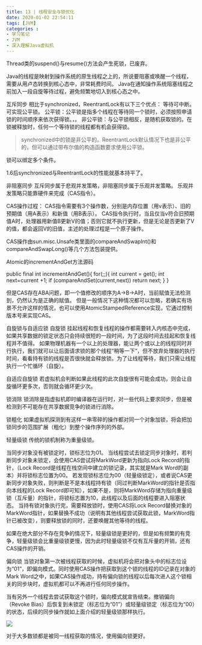 ```yaml
---
title: 13 | 线程安全与锁优化
date: 2020-01-02 22:54:11
tags: [JVM]
categories :
- 学习笔记
- JVM
- 深入理解Java虚拟机
---
```



Thread类的suspend()与resume()方法会产生死锁，已废弃。

Java的线程是映射到操作系统的原生线程之上的，所说要阻塞或唤醒一个线程，需要从用卢态转换到核心态中，非常耗费时间。
Java在通知操作系统阻塞线程之前加入一段自旋等待过程，避免频繁地切入到核心态之中。

互斥同步
相比于synchronized，ReentrantLock有以下三个优点：
等待可中断。
可实现公平锁。
  公平锁：公平锁是指多个线程在等待同一个锁时，必须按照申请锁的时间顺序来依次获得锁。，。
  非公平锁：与公平锁相反，是随机获取锁的。在锁被释放时，任何一个等待锁的线程都有机会获得锁。
  > synchronized中的锁是非公平的。ReentrantLock默认情况下也是非公平的，但可以通过带布尔值的构造函数要求使用公平锁。
  
锁可以绑定多个条件。
 
1.6后synchronized与ReentrantLock的性能就基本持平了。

非阻塞同步
互斥同步属于悲观并发策略，非阻塞同步属于乐观并发策略。
乐观并发策略只能靠硬件来完成（CAS指令）。

CAS操作过程：
CAS指令需要有3个操作数，分别是内存位置（用v表示）、旧的预期值（用A表示）和新值（用B表示）。
CAS指令执行时，当且仅当v符合旧预期值A时，处理器用新值B更新V的值；否则它就不执行更新，但是无论是否更新了V的值，都会返回V的旧值，主述的处理过程是一个原子操作。


CAS操作由sun.misc.Unsafe类里面的compareAndSwapInt()和compareAndSwapLong()等几个方法包装提供。

Atomic的incrementAndGet方法源码

public final int incrementAndGet(){
    for(;;){
        int current = get(); 
        int next=current +1; 
        if (compareAndSet(current,next))
            return next;
    }
}

但是CAS存在ABA问题，即一个值修改的顺序为A->B->A时，当前赋值无法检测到，仍然认为是正确的赋值。
但是一般情况下这种情况都可以忽略，若确实有场景不允许这样的情况，也可以使用AtomicStampedReference实现，它通过控制版本号来实现CAS。



自旋锁与自适应锁
自旋锁
挂起线程和恢复线程的操作都需要转入内核态中完成，如果共享数据的锁定状态只会持续很短的一段时间，为了这段时间去挂起和恢复线程并不值得。
如果物理机器有一个以上的处理器，能让两个或以上的线程同时并行执行，我们就可以让后面请求锁的那个线程“稍等一下”，但不放弃处理器的执行时间，看看持有锁的线程是否很快就会释放锁。为了让线程等待，我们只需让线程执行一个忙循环（自旋）。

自适应自旋锁
若虚拟机会判断如果此线程的此次自旋很有可能会成功，则会让自旋循环更多次，否则就会循环更少次。

锁消除
锁消除是指虚拟机即时编译器在运行时，对一些代码上要求同步，但是被检测到不可能存在共享数据竞争的锁进行消除。

锁粗化
如果虚拟机探测到有这样一串零碎的操作都对同一个对象加锁，将会把加锁同步的范围扩展（粗化）到整个操作序列的外部。

轻量级锁
传统的锁机制称为重量级锁。

当同步对象没有被锁定时，锁标志位为01。
当线程尝试去锁定同步对象时，若判断同步对象未锁定，会使用CAS尝试将MarkWord更新为指向Lock Record的指针，（Lock Record是线程在栈空间中建立的锁记录，其实就是Mark Word的副本）并将锁标志位置为00。
若发现锁标志位为00（轻量级锁定），或者说CAS更新同步对象失败，则判断是不是本线程持有锁（同过判断MarkWord的指针是否指向本线程的Lock Record即可知），如果不是，则将MarkWord存储为指向重量级锁（互斥量）的指针，将锁标志置为10，此线程以及后面的线程要进入阻塞状态。
当持有锁对象执行完，需要释放锁时，使用CAS将Lock Record替换对象的MarkWord指针，如果替换不成功（说明有其他线程尝试获取此锁，MarkWord指针已被改变），则要释放锁的同时，还要唤醒其他等待的线程。

如果在绝大部分不存在竞争的情况下，轻量级锁是更好的，但是如有频繁的有竞争，轻量级锁会比重量级锁更慢，因为此时轻量级锁不仅有互斥量的开销，还有CAS操作的开销。



偏向锁
当锁对象第一次被线程获取的时候，虚拟机将会把对象头中的标志位设为“01”，即偏向模式。同时使用CAS操作把获取到这个锁的线程的ID记录在对象的Mark Word之中，如果CAS操作成功，持有偏向锁的线程以后每次进人这个锁相关的同步块时，虚拟机都可以不再进行任何同步操作。

当有另外一个线程去尝试获取这个锁时，偏向模式就宣告结束。撤销偏向（Revoke Bias）后恢复到未锁定（标志位为“01”）或轻量级锁定（标志位为“00）的状态，后续的同步操作就如上面介绍的轻量级锁那样执行。

![](深入理解Java虚拟机_13_线程安全与锁优化\深入理解Java虚拟机_13_线程安全与锁优化.png)

对于大多数锁都是被同一线程获取的情况，使用偏向锁更好。
